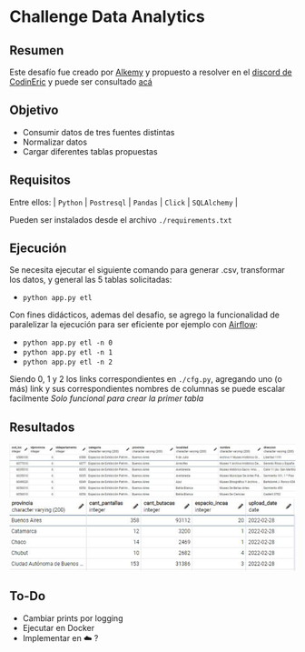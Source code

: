 # Challenge Data Analytics

## Resumen
Este desafío fue creado por [Alkemy](https://www.alkemy.org) y propuesto a resolver en el [discord de CodinEric](https://discord.gg/JyM3kQKT) y puede ser consultado [acá](https://github.com/nico30994/data_analytics_challenge/blob/main/challenge.md)

## Objetivo
* Consumir datos de tres fuentes distintas
* Normalizar datos
* Cargar diferentes tablas propuestas

## Requisitos
Entre ellos: | `Python` | `Postresql` | `Pandas` | `Click` | `SQLAlchemy` |

Pueden ser instalados desde el archivo `./requirements.txt`

## Ejecución
Se necesita ejecutar el siguiente comando para generar .csv, transformar los datos, y general las 5 tablas solicitadas:
* `python app.py etl`

Con fines didácticos, ademas del desafio, se agrego la funcionalidad de paralelizar la ejecución para ser eficiente por ejemplo con [Airflow](https://airflow.apache.org):

* `python app.py etl -n 0`
* `python app.py etl -n 1`
* `python app.py etl -n 2`

Siendo 0, 1 y 2 los links correspondientes en `./cfg.py`, agregando uno (o más) link y sus correspondientes nombres de columnas se puede escalar facilmente
*Solo funcional para crear la primer tabla*

## Resultados
![Table1](https://github.com/nico30994/data_analytics_challenge/blob/main/imgs/table1.jpg)
![Table2](https://github.com/nico30994/data_analytics_challenge/blob/main/imgs/table2.jpg)

## To-Do
* Cambiar prints por logging
* Ejecutar en Docker
* Implementar en :cloud: ?